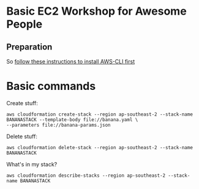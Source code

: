 # Basic EC2 Workshop for Awesome People

## Preparation

So [follow these instructions to install AWS-CLI first](https://docs.aws.amazon.com/cli/latest/userguide/cli-install-macos.html)

# Basic commands

Create stuff:

```
aws cloudformation create-stack --region ap-southeast-2 --stack-name BANANASTACK --template-body file://banana.yaml \
--parameters file://banana-params.json 
```

Delete stuff:

```
aws cloudformation delete-stack --region ap-southeast-2 --stack-name BANANASTACK
```

What's in my stack?

```
aws cloudformation describe-stacks --region ap-southeast-2 --stack-name BANANASTACK
```

